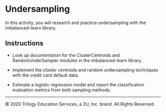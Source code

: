 # Undersampling

In this activity, you will research and practice undersampling with the imbalanced-learn library.

## Instructions

* Look up documentation for the ClusterCentroids and RandomUnderSampler modules in the imbalanced-learn library.

* Implement the cluster centroids and random undersampling techniques with the credit card default data.

* Estimate a logistic regression model and report the classification evaluation metrics from both sampling methods.

---

© 2020 Trilogy Education Services, a 2U, Inc. brand. All Rights Reserved.

